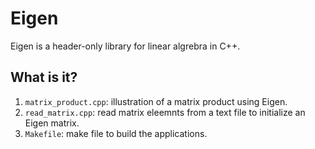 # Eigen

Eigen is a header-only library for linear algrebra in C++.

## What is it?

1. `matrix_product.cpp`: illustration of a matrix product using Eigen.
1. `read_matrix.cpp`: read matrix eleemnts from a text file to initialize an Eigen matrix.
1. `Makefile`: make file to build the applications.
